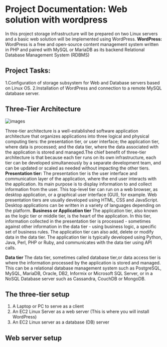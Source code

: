 # Project Documentation: Web solution with wordpress
In this project storage infrastructure will be prepared on two Linux servers and a basic web solution will be implemented using WordPress.
 **WordPress:** WordPress is a free and open-source content management system written in PHP and paired with MySQL or MariaDB as its backend Relational Database Management System (RDBMS)
 ## Project Tasks:
 1.Configuration of storage subsystem for Web and Database servers based on Linux OS.
 2.Installation of  WordPress and connection to a remote MySQL database server.
## Three-Tier Architecture
![images](https://github.com/highbee2810/STEGHUB-DevOps-cloud-Engineering/assets/155490206/743b4345-50ee-4d25-a9eb-8a8a5a5b2529)

Three-tier architecture is a well-established software application architecture that organizes applications into three logical and physical computing tiers: the presentation tier, or user interface; 
the application tier, where data is processed; and the data tier, where the data associated with the application is stored and managed.The chief benefit of three-tier architecture is that because each
tier runs on its own infrastructure, each tier can be developed simultaneously by a separate development team, and can be updated or scaled as needed without impacting the other tiers.
**Presentation tier:**
The presentation tier is the user interface and communication layer of the application, where the end user interacts with the application. Its main purpose is to display information to and collect
information from the user. This top-level tier can run on a web browser, as desktop application, or a graphical user interface (GUI), for example. Web presentation tiers are usually developed using
HTML, CSS and JavaScript. Desktop applications can be written in a variety of languages depending on the platform.
**Business or Application tier**
The application tier, also known as the logic tier or middle tier, is the heart of the application. In this tier, information collected in the presentation tier is processed - sometimes against other
information in the data tier - using business logic, a specific set of business rules. The application tier can also add, delete or modify data in the data tier.
The application tier is typically developed using Python, Java, Perl, PHP or Ruby, and communicates with the data tier using API calls.

**Data tier**
The data tier, sometimes called database tier,or data access tier is where the information processed by the application is stored and managed. This can be a relational database management
system such as PostgreSQL, MySQL, MariaDB, Oracle, DB2, Informix or Microsoft SQL Server, or in a NoSQL Database server such as Cassandra, CouchDB or MongoDB.

## The three-tier setup
1. A Laptop or PC to serve as a client
2. An EC2 Linux Server as a web server (This is where you will install
WordPress)
3. An EC2 Linux server as a database (DB) server
## Web server setup

